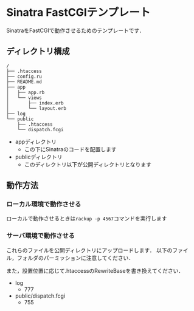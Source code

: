 # Sinatra FastCGIテンプレート

SinatraをFastCGIで動作させるためのテンプレートです．

## ディレクトリ構成

```
/
├── .htaccess
├── config.ru
├── README.md
├── app
│   ├── app.rb
│   └── views
│       ├── index.erb
│       └── layout.erb
├── log
└── public
    ├── .htaccess
    └── dispatch.fcgi
```

* appディレクトリ
  * この下にSinatraのコードを配置します
* publicディレクトリ
  * このディレクトリ以下が公開ディレクトリとなります

## 動作方法

### ローカル環境で動作させる

ローカルで動作させるときは`rackup -p 4567`コマンドを実行します

### サーバ環境で動作させる

これらのファイルを公開ディレクトリにアップロードします．
以下のファイル，フォルダのパーミッションに注意してください．

また，設置位置に応じて.htaccessのRewriteBaseを書き換えてください．

* log
  * 777
* public/dispatch.fcgi
  * 755

